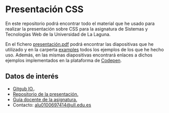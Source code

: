 # Presentación CSS

En este repositorio podrá encontrar todo el material que he usado para realizar la presentación sobre CSS para la asignatura de Sistemas y Tecnologías Web de la Universidad de La Laguna.

En el fichero [presentación.pdf](https://github.com/alu0100697414/presentacion_CSS/blob/master/presentacion.pdf) podrá encontrar las diapositivas que he utilizado y en la carperta [examples](https://github.com/alu0100697414/presentacion_CSS/tree/master/examples) todos los ejemplos de los que he hecho uso. Además, en las mismas diapositivas encontrará enlaces a dichos ejemplos implementados en la plataforma de [Codepen](http://codepen.io/).

## Datos de interés

- [Gitgub IO.](http://alu0100697414.github.io/).
- [Repositorio de la presentación.](https://github.com/alu0100697414/presentacion_CSS)
- [Guía docente de la asignatura.](http://eguia.ull.es/etsii/query.php?codigo=139264512)
- Contacto: alu0100697414@ull.edu.es
